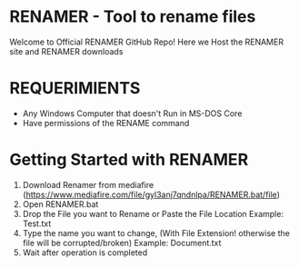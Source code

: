 # RENAMER - Tool to rename files
Welcome to Official RENAMER GitHub Repo! Here we Host the RENAMER site and RENAMER downloads
# REQUERIMIENTS
 - Any Windows Computer that doesn't Run in MS-DOS Core
 - Have permissions of the RENAME command
# Getting Started with RENAMER
1. Download Renamer from mediafire (https://www.mediafire.com/file/gyl3anj7qndnlpa/RENAMER.bat/file)
2. Open RENAMER.bat
3. Drop the File you want to Rename or Paste the File Location Example: Test.txt
4. Type the name you want to change, (With File Extension! otherwise the file will be corrupted/broken) Example: Document.txt
5. Wait after operation is completed
